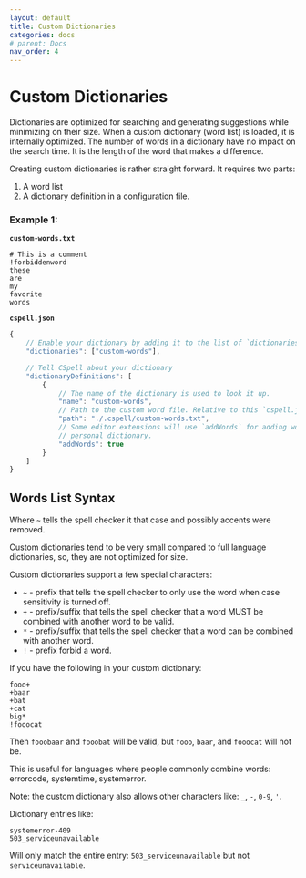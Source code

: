 ```yaml
---
layout: default
title: Custom Dictionaries
categories: docs
# parent: Docs
nav_order: 4
---
```


# Custom Dictionaries

Dictionaries are optimized for searching and generating suggestions while minimizing on their size. When a custom dictionary (word list) is loaded, it is internally optimized. The number of words in a dictionary have no impact on the search time. It is the length of the word that makes a difference.

Creating custom dictionaries is rather straight forward. It requires two parts:

1. A word list
1. A dictionary definition in a configuration file.

### Example 1:

**`custom-words.txt`**

```text
# This is a comment
!forbiddenword
these
are
my
favorite
words
```

**`cspell.json`**

```js
{
    // Enable your dictionary by adding it to the list of `dictionaries`
    "dictionaries": ["custom-words"],

    // Tell CSpell about your dictionary
    "dictionaryDefinitions": [
        {
            // The name of the dictionary is used to look it up.
            "name": "custom-words",
            // Path to the custom word file. Relative to this `cspell.json` file.
            "path": "./.cspell/custom-words.txt",
            // Some editor extensions will use `addWords` for adding words to your
            // personal dictionary.
            "addWords": true
        }
    ]
}
```

## Words List Syntax

Where `~` tells the spell checker it that case and possibly accents were removed.

Custom dictionaries tend to be very small compared to full language dictionaries, so, they are not optimized for size.

Custom dictionaries support a few special characters:

- `~` - prefix that tells the spell checker to only use the word when case sensitivity is turned off.
- `+` - prefix/suffix that tells the spell checker that a word MUST be combined with another word to be valid.
- `*` - prefix/suffix that tells the spell checker that a word can be combined with another word.
- `!` - prefix forbid a word.

If you have the following in your custom dictionary:

```text
fooo+
+baar
+bat
+cat
big*
!fooocat
```

Then `fooobaar` and `fooobat` will be valid, but `fooo`, `baar`, and `fooocat` will not be.

This is useful for languages where people commonly combine words: errorcode, systemtime, systemerror.

Note: the custom dictionary also allows other characters like: `_`, `-`, `0-9`, `'`.

Dictionary entries like:

```text
systemerror-409
503_serviceunavailable
```

Will only match the entire entry: `503_serviceunavailable` but not `serviceunavailable`.

<!---
cspell:ignore forbiddenword *error* *code system* *time service* *unavailable
cspell:ignore fooo* *baar *bat *cat
--->
